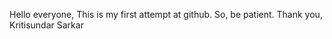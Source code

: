 Hello everyone,
  This is my first attempt at github. So, be patient.
  Thank you,
  Kritisundar Sarkar
